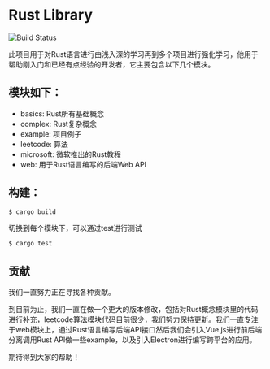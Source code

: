 # Rust Library

![Build Status](https://github.com/rust-lang/book/workflows/CI/badge.svg)

此项目用于对Rust语言进行由浅入深的学习再到多个项目进行强化学习，他用于帮助刚入门和已经有点经验的开发者，它主要包含以下几个模块。

## 模块如下：

* basics: Rust所有基础概念
* complex: Rust复杂概念
* example: 项目例子
* leetcode: 算法
* microsoft: 微软推出的Rust教程
* web: 用于Rust语言编写的后端Web API


## 构建：

```bash
$ cargo build 
```
切换到每个模块下，可以通过test进行测试
```bash
$ cargo test 
```

## 贡献

我们一直努力正在寻找各种贡献。

到目前为止，我们一直在做一个更大的版本修改，包括对Rust概念模块里的代码进行补充，leetcode算法模块代码目前很少，我们努力保持更新。我们一直专注于web模块上，通过Rust语言编写后端API接口然后我们会引入Vue.js进行前后端分离调用Rust API做一些example，以及引入Electron进行编写跨平台的应用。

期待得到大家的帮助！
